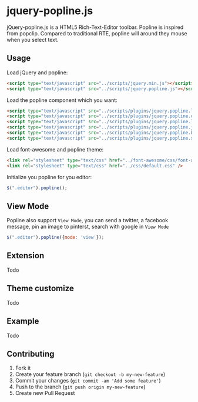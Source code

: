 jquery-popline.js
============

jQuery-popline.js is a HTML5 Rich-Text-Editor toolbar. Popline is inspired from popclip. Compared to traditional RTE, popline will around they mouse when you select text.

## Usage

Load jQuery and popline:

```html
<script type="text/javascript" src="../scripts/jquery.min.js"></script>
<script type="text/javascript" src="../scripts/jquery.popline.js"></script>
```

Load the popline component which you want:

```html
<script type="text/javascript" src="../scripts/plugins/jquery.popline.link.js"></script>
<script type="text/javascript" src="../scripts/plugins/jquery.popline.decoration.js"></script>
<script type="text/javascript" src="../scripts/plugins/jquery.popline.list.js"></script>
<script type="text/javascript" src="../scripts/plugins/jquery.popline.justify.js"></script>
<script type="text/javascript" src="../scripts/plugins/jquery.popline.blockformat.js"></script>
<script type="text/javascript" src="../scripts/plugins/jquery.popline.social.js"></script>
```

Load font-awesome and popline theme:
```html
<link rel="stylesheet" type="text/css" href="../font-awesome/css/font-awesome.min.css" />
<link rel="stylesheet" type="text/css" href="../css/default.css" />
```

Initialize you popline for you editor:

```js
$(".editor").popline();
```

## View Mode

Popline also support `View Mode`, you can send a twitter, a facebook message, pin an image to pinterst, search with google in `View Mode` 


```js
$(".editor").popline({mode: 'view'});
```

## Extension

Todo

## Theme customize

Todo

## Example

Todo

## Contributing

1. Fork it
2. Create your feature branch (`git checkout -b my-new-feature`)
3. Commit your changes (`git commit -am 'Add some feature'`)
4. Push to the branch (`git push origin my-new-feature`)
5. Create new Pull Request

